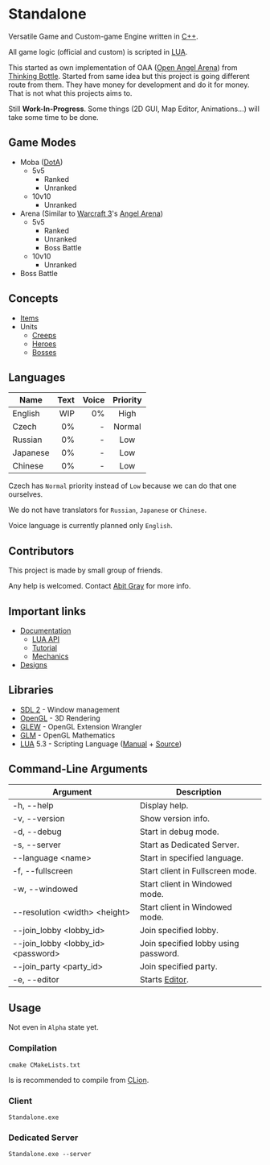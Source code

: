 # Standalone

Versatile Game and Custom-game Engine written in [C++](https://en.wikipedia.org/wiki/C%2B%2B).

All game logic (official and custom) is scripted in [LUA](https://www.lua.org/).

This started as own implementation of OAA ([Open Angel Arena](https://github.com/OpenAngelArena/oaa/)) from [Thinking Bottle](https://www.thinkingbottle.com/).
Started from same idea but this project is going different route from them.
They have money for development and do it for money. That is not what this projects aims to.


Still **Work-In-Progress**.
Some things (2D GUI, Map Editor, Animations...) will take some time to be done.

## Game Modes

- Moba ([DotA](https://en.wikipedia.org/wiki/Defense_of_the_Ancients))
  - 5v5
    - Ranked
    - Unranked
  - 10v10
    - Unranked
- Arena (Similar to [Warcraft 3](https://en.wikipedia.org/wiki/Warcraft_III:_Reign_of_Chaos)'s [Angel Arena](https://gaming-tools.com/warcraft-3/angel-arena/))
  - 5v5
    - Ranked
    - Unranked
    - Boss Battle
  - 10v10
    - Unranked
- Boss Battle

## Concepts
- [Items](Designs/Item/README.md)
- Units
  - [Creeps](Designs/Creep/README.md)
  - [Heroes](Designs/Hero/README.md)
  - [Bosses](Designs/Boss/README.md)

## Languages

|   Name   | Text | Voice | Priority |
|----------|-----:|------:|:--------:|
| English  |  WIP |    0% |   High   |
| Czech    |   0% |   -   |  Normal  |
| Russian  |   0% |   -   |   Low    |
| Japanese |   0% |   -   |   Low    |
| Chinese  |   0% |   -   |   Low    |

Czech has `Normal` priority instead of `Low` because we can do that one ourselves.

We do not have translators for `Russian`, `Japanese` or `Chinese`.

Voice language is currently planned only `English`.

## Contributors

This project is made by small group of friends.

Any help is welcomed.
Contact [Abit Gray](https://github.com/AbitTheGray/) for more info.

## Important links

- [Documentation](Documentation/README.md)
  - [LUA API](Documentation/Lua_Api/README.md)
  - [Tutorial](Documentation/Tutorials/README.md)
  - [Mechanics](Documentation/Mechanics/README.md)
- [Designs](Designs/README.md)


## Libraries

- [SDL 2](https://www.libsdl.org/) - Window management
- [OpenGL](https://www.opengl.org/) - 3D Rendering
- [GLEW](http://glew.sourceforge.net/) - OpenGL Extension Wrangler
- [GLM](https://glm.g-truc.net/) - OpenGL Mathematics
- [LUA](https://www.lua.org/) 5.3 - Scripting Language ([Manual](https://www.lua.org/manual/5.3/) + [Source](https://www.lua.org/source/5.3/))

## Command-Line Arguments

|                     Argument                    | Description |
|-------------------------------------------------|-------------|
| -h, --help                                      | Display help.
| -v, --version                                   | Show version info.
| -d, --debug                                     | Start in debug mode.
| -s, --server                                    | Start as Dedicated Server.
| --language &lt;name&gt;                         | Start in specified language.
| -f, --fullscreen                                | Start client in Fullscreen mode.
| -w, --windowed                                  | Start client in Windowed mode.
| --resolution &lt;width&gt; &lt;height&gt;       | Start client in Windowed mode.
| --join_lobby &lt;lobby_id&gt;                   | Join specified lobby.
| --join_lobby &lt;lobby_id&gt; &lt;password&gt;  | Join specified lobby using password.
| --join_party &lt;party_id&gt;                   | Join specified party.
| -e, --editor                                    | Starts [Editor](Documentation/Editor/README.md).

## Usage

Not even in `Alpha` state yet.

### Compilation

```
cmake CMakeLists.txt
```
Is is recommended to compile from [CLion](https://www.jetbrains.com/clion/).

### Client

```
Standalone.exe
```

### Dedicated Server

```
Standalone.exe --server
```
